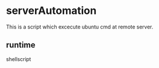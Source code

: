 # serverAutomation
This is a script which excecute ubuntu cmd at remote server.
## runtime
shellscript

